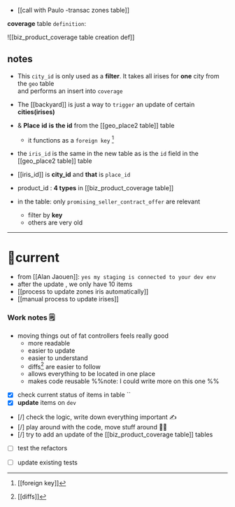 - [[call with Paulo -transac zones table]]

**coverage** table `definition`:

![[biz_product_coverage table creation def]]

## notes

- This `city_id` is only used as a **filter**. It takes all irises for **one** city from the `geo` table  
	 and performs an insert into `coverage`
- The [[backyard]] is just a way to `trigger` an update of  certain **cities(irises)**
- & **Place** **id** **is** **the id** from the [[geo_place2 table]] table
	- it functions as a `foreign key` [^1] 
- the `iris_id` is the same in the new table as is the `id` field in the [[geo_place2 table]] table

- [[iris_id]] is **city_id** and **that** is `place_id`
- product_id : **4 types** in [[biz_product_coverage table]]
- in the table: only `promising_seller_contract_offer` are relevant
	- filter by **key**
	- others are very old

___
# 🚩current

- from [[Alan Jaouen]]:  `yes my staging is connected to your dev env`
- after the update , we only have 10 items
- [[process to update zones iris automatically]]
- [[manual process to update irises]]

### Work notes 🗒

- moving things out of fat controllers feels really good
	- more readable
	- easier to update
	- easier to understand
	- diffs[^2] are easier to follow
	- allows everything to be located in  one place
	- makes code reusable
	%%note: I could write more on this one %%

- [x] check current status of items in table ``
- [x] **update** items on `dev`
- [/] check the logic, write down everything important ✍
- [/] play around with the code, move stuff around 🤾‍♂
- [/] try to add an update of the [[biz_product_coverage table]] tables
- [ ] test the refactors
- [ ] update existing tests



[^1]: [[foreign key]]
[^2]: [[diffs]]